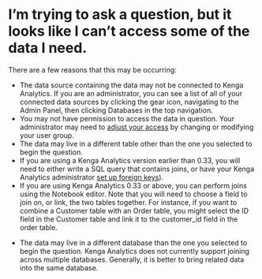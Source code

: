 # I’m trying to ask a question, but it looks like I can’t access some of the data I need.

There are a few reasons that this may be occurring:

- The data source containing the data may not be connected to Kenga Analytics. If you are an administrator, you can see a list of all of your connected data sources by clicking the gear icon, navigating to the Admin Panel, then clicking Databases in the top navigation.
- You may not have permission to access the data in question. Your administrator may need to [adjust your access](../../administration-guide/05-setting-permissions.md) by changing or modifying your user group.
- The data may live in a different table other than the one you selected to begin the question.
 - If you are using a Kenga Analytics version earlier than 0.33, you will need to either write a SQL query that contains joins, or have your Kenga Analytics administrator [set up foreign keys](../../administration-guide/03-metadata-editing.md)).
 - If you are using Kenga Analytics 0.33 or above, you can perform joins using the Notebook editor. Note that you will need to choose a field to join on, or link, the two tables together. For instance, if you want to combine a Customer table with an Order table, you might select the ID field in the Customer table and link it to the customer_id field in the order table.

* The data may live in a different database than the one you selected to begin the question. Kenga Analytics does not currently support joining across multiple databases. Generally, it is better to bring related data into the same database.


